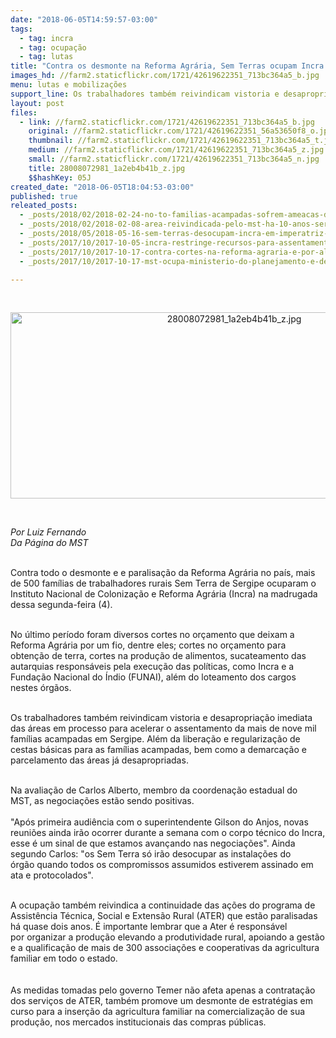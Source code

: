 ```yaml
---
date: "2018-06-05T14:59:57-03:00"
tags:
  - tag: incra
  - tag: ocupação
  - tag: lutas
title: "Contra os desmonte na Reforma Agrária, Sem Terras ocupam Incra em Aracaju"
images_hd: //farm2.staticflickr.com/1721/42619622351_713bc364a5_b.jpg
menu: lutas e mobilizações
support_line: Os trabalhadores também reivindicam vistoria e desapropriação imediata das áreas em processo para acelerar o assentamento da mais de nove mil famílias acampadas no estado
layout: post
files:
  - link: //farm2.staticflickr.com/1721/42619622351_713bc364a5_b.jpg
    original: //farm2.staticflickr.com/1721/42619622351_56a53650f8_o.jpg
    thumbnail: //farm2.staticflickr.com/1721/42619622351_713bc364a5_t.jpg
    medium: //farm2.staticflickr.com/1721/42619622351_713bc364a5_z.jpg
    small: //farm2.staticflickr.com/1721/42619622351_713bc364a5_n.jpg
    title: 28008072981_1a2eb4b41b_z.jpg
    $$hashKey: 05J
created_date: "2018-06-05T18:04:53-03:00"
published: true
releated_posts:
  - _posts/2018/02/2018-02-24-no-to-familias-acampadas-sofrem-ameacas-da-ouvidoria-agraria-regional-do-incra-e-da-pm.md
  - _posts/2018/02/2018-02-08-area-reivindicada-pelo-mst-ha-10-anos-sera-destinada-a-reforma-agraria-em-sp.md
  - _posts/2018/05/2018-05-16-sem-terras-desocupam-incra-em-imperatriz-no-maranhao.md
  - _posts/2017/10/2017-10-05-incra-restringe-recursos-para-assentamentos-rurais.md
  - _posts/2017/10/2017-10-17-contra-cortes-na-reforma-agraria-e-por-alimentacao-saudavel-mst-se-mobiliza-em-jornada-nacional.md
  - _posts/2017/10/2017-10-17-mst-ocupa-ministerio-do-planejamento-e-denuncia-desmonte-da-reforma-agraria.md

---
```

<p>&nbsp;</p>

<p style="text-align:center"><img alt="28008072981_1a2eb4b41b_z.jpg" height="298" src="//farm2.staticflickr.com/1721/42619622351_713bc364a5_b.jpg" width="700" /></p>

<p>&nbsp;</p>

<p><em>Por Luiz Fernando&nbsp;<br />
Da P&aacute;gina do MST&nbsp;</em></p>

<p><br />
Contra todo o desmonte e e paralisa&ccedil;&atilde;o da&nbsp;Reforma Agr&aacute;ria no pa&iacute;s, mais de 500 fam&iacute;lias de trabalhadores rurais Sem Terra&nbsp;de Sergipe ocuparam o Instituto Nacional de Coloniza&ccedil;&atilde;o e Reforma Agr&aacute;ria (Incra)&nbsp;na madrugada dessa segunda-feira (4).</p>

<p><br />
No &uacute;ltimo per&iacute;odo foram diversos cortes no or&ccedil;amento que deixam a Reforma Agr&aacute;ria por um fio, dentre eles; cortes no or&ccedil;amento para obten&ccedil;&atilde;o de terra, cortes na produ&ccedil;&atilde;o de alimentos,&nbsp;sucateamento das autarquias respons&aacute;veis pela execu&ccedil;&atilde;o das pol&iacute;ticas, como Incra&nbsp;e a Funda&ccedil;&atilde;o Nacional do &Iacute;ndio&nbsp;(FUNAI), al&eacute;m do loteamento dos cargos nestes &oacute;rg&atilde;os.</p>

<p><br />
Os trabalhadores tamb&eacute;m reivindicam&nbsp;vistoria e desapropria&ccedil;&atilde;o imediata das &aacute;reas em processo para acelerar o assentamento da&nbsp;mais de nove mil fam&iacute;lias acampadas em Sergipe. Al&eacute;m da libera&ccedil;&atilde;o e regulariza&ccedil;&atilde;o de cestas b&aacute;sicas para as fam&iacute;lias acampadas, bem como a demarca&ccedil;&atilde;o e parcelamento das &aacute;reas j&aacute; desapropriadas.&nbsp;</p>

<p><br />
Na avalia&ccedil;&atilde;o de Carlos Alberto, membro da coordena&ccedil;&atilde;o estadual do MST,&nbsp;as negocia&ccedil;&otilde;es est&atilde;o sendo positivas.<br />
<br />
&quot;Ap&oacute;s primeira audi&ecirc;ncia com o superintendente Gilson do Anjos, novas reuni&otilde;es ainda ir&atilde;o ocorrer durante a semana com o corpo t&eacute;cnico do Incra, esse &eacute; um sinal de que estamos avan&ccedil;ando nas negocia&ccedil;&otilde;es&quot;. Ainda segundo Carlos: &quot;os Sem Terra s&oacute; ir&atilde;o desocupar as instala&ccedil;&otilde;es do &oacute;rg&atilde;o&nbsp;quando todos os compromissos assumidos estiverem assinado em ata e protocolados&quot;.</p>

<p><br />
A ocupa&ccedil;&atilde;o tamb&eacute;m reivindica a continuidade das a&ccedil;&otilde;es do programa de Assist&ecirc;ncia T&eacute;cnica, Social e Extens&atilde;o Rural (ATER) que est&atilde;o paralisadas h&aacute;&nbsp;quase dois anos.&nbsp;&Eacute; importante lembrar que a Ater&nbsp;&eacute; respons&aacute;vel por&nbsp;organizar a produ&ccedil;&atilde;o elevando a produtividade rural, apoiando a gest&atilde;o e a qualifica&ccedil;&atilde;o de mais de 300 associa&ccedil;&otilde;es e cooperativas da agricultura familiar em todo o estado.<br />
<br />
<br />
As medidas tomadas pelo governo Temer&nbsp;n&atilde;o afeta apenas a contrata&ccedil;&atilde;o dos servi&ccedil;os de ATER, tamb&eacute;m&nbsp;promove um desmonte de estrat&eacute;gias em curso para a inser&ccedil;&atilde;o da agricultura familiar na comercializa&ccedil;&atilde;o de sua produ&ccedil;&atilde;o, nos mercados institucionais das compras p&uacute;blicas.</p>

<p>&nbsp;</p>

<div class="yj6qo" style="color: rgb(34, 34, 34); font-family: arial, sans-serif; font-size: 12.8px;">&nbsp;</div>

<div>&nbsp;</div>
